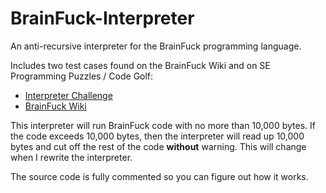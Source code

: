 # BrainFuck-Interpreter
An anti-recursive interpreter for the BrainFuck programming language.

Includes two test cases found on the BrainFuck Wiki and on SE Programming Puzzles / Code Golf:
* [Interpreter Challenge](http://codegolf.stackexchange.com/questions/84/interpret-brainfuck)
* [BrainFuck Wiki](http://en.wikipedia.org/wiki/Brainfuck)

This interpreter will run BrainFuck code with no more than 10,000 bytes. If the code exceeds 10,000 bytes,
then the interpreter will read up 10,000 bytes and cut off the rest of the code **without** warning. This
will change when I rewrite the interpreter.

The source code is fully commented so you can figure out how it works.
